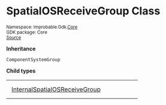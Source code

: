 
# SpatialOSReceiveGroup Class
<sup>
Namespace: Improbable.Gdk.<a href="{{urlRoot}}/api/core-index">Core</a><br/>
GDK package: Core<br/>
<a href="https://www.github.com/spatialos/gdk-for-unity/blob/0.2.3/workers/unity/Packages/com.improbable.gdk.core/Systems/UpdateGroups.cs/#L8">Source</a>
<style>
a code {
                    padding: 0em 0.25em!important;
}
code {
                    background-color: #ffffff!important;
}
</style>
</sup>




</p>

<b>Inheritance</b>

<code>ComponentSystemGroup</code>



</p>

<b>Child types</b>

<table>
<tr>
<td style="padding: 14px; border: none; width: 29ch"><a href="{{urlRoot}}/api/core/spatial-os-receive-group/internal-spatial-os-receive-group">InternalSpatialOSReceiveGroup</a></td>
<td style="padding: 14px; border: none;"></td>
</tr>
</table>












